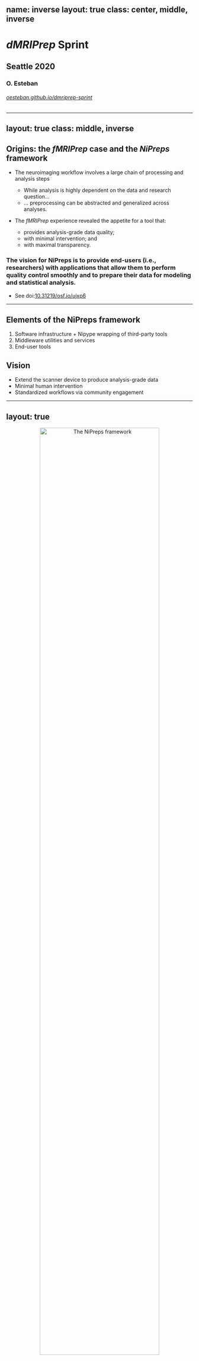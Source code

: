 name: inverse
layout: true
class: center, middle, inverse
---
# *dMRIPrep* Sprint
## Seattle 2020
### O. Esteban
###### [oesteban.github.io/dmriprep-sprint](https://oesteban.github.io/dmriprep-sprint)
---
layout: true
class: middle, inverse
---
## Origins: the *fMRIPrep* case and the *NiPreps* framework

* The neuroimaging workflow involves a large chain of processing and analysis steps

  * While analysis is highly dependent on the data and research question...
  * ... preprocessing can be abstracted and generalized across analyses.

* The *fMRIPrep* experience revealed the appetite for a tool that:

  * provides analysis-grade data quality;
  * with minimal intervention; and
  * with maximal transparency.

### The vision for NiPreps is to provide end-users (i.e., researchers) with applications that allow them to perform quality control smoothly and to prepare their data for modeling and statistical analysis.
* See doi:[10.31219/osf.io/ujxp6](https://doi.org/10.31219/osf.io/ujxp6)
---
## Elements of the NiPreps framework
1. Software infrastructure + Nipype wrapping of third-party tools
2. Middleware utilities and services
3. End-user tools

## Vision

* Extend the scanner device to produce analysis-grade data
* Minimal human intervention
* Standardized workflows via community engagement
---
layout: true
---
<div align="center" style='margin-top: 1em'>
<img alt="The NiPreps framework" src="assets/nipreps.svg" width="80%">
</div>
---
layout: true
class: middle, inverse
---
## Driving principles for the end-user tools
1. *NiPreps* only and fully support BIDS and BIDS-Derivatives for the input and output data.

2. *NiPreps* are packaged as a fully-compliant [BIDS-App](https://bids-apps.github.io), not just in its user interface, but also in the continuous integration, testing, and delivery.

3. The scope of *NiPreps* is strictly limited to preprocessing tasks.

4. *NiPreps* are agnostic to subsequent analysis, i.e., any software supporting BIDS-Derivatives for its inputs should be amenable to analyze data preprocessed with them.

5. *NiPreps* are thoroughly and transparently documented (including the generation of individual, visual reports with a consistent format that serve as scaffolds for understanding the underpinnings and design decisions).

6. *NiPreps* are community-driven, and contributors (in any sense) always get credited with authorship within relevant publications.

7. *NiPreps* are modular, reliant on widely-used tools such as AFNI, ANTs, FreeSurfer, FSL, NiLearn, or DIPY  and extensible via plug-ins.
---
## Robust, generic DWI preprocessing
* Adapts the workflow to the actual data available (via BIDS)

* Minimal requirements:
  * At least one T1w and one DWI run
  * Data must be [BIDS-Compliant](https://bids-standard.github.io/bids-validator/)

## Community-driven, and adhered to modern CS and software engineering standards

* *dMRIPrep* is a [BIDS-App](https://bids-apps.github.io)


## Self-documenting

* *dMRIPrep* generates reports that allow you to detect issues in
  preprocessing
---
layout: true
---
<div align="center" style='margin-top: 1em'>
<img alt="The fMRIPrep workflow" src="assets/fmriprep-workflow-final.svg" width="80%">
</div>
---
<div align="center" style='margin-top: 1em'>
<img alt="The fMRIPrep workflow" src="assets/dmriprep-workflow.svg" width="80%">
</div>
---
layout: true
class: middle, inverse
---
## Reports as Scaffolds for Expertise

.pull-left[
<p align="center">
<img src="assets/jessey.png" width="400px" />
</p>
]

.pull-right[

.distribute[
*dMRIPrep* generates one participant-wide report
after execution, providing .blue[visual support to look inside the box].

.large[Reports are a crucial element to ensure transparency.]
]
]
---
## Sprint organization

### Agenda

  * https://hackmd.io/gs57jc7xReK8snxBOuzSBw?both

### Communication via Mattermost:

  * https://mattermost.brainhack.org/brainhack/channels/dmriprep

### We will exercise:

  * Python
  * Git + GitHub
  * Nipype
  * PyBIDS

---
## Sprint organization

### Objectives

  * Set-up a common framework for development (tests, documentation, etc.s)

  * Discuss the details of several steps of dMRI preprocessing. E.g.:

    * Sequences split by runs ([#43])
    * How to schedule their concatenation ([#27])
    * Eddy-Current correction

  * Finalize ongoing PRs ([#25], [#29])

  * Recover relevant sections (e.g., HMC reports) from legacy version
---
## Agenda: Tasks

(from the [Shared Document])

1. **B0 reference of each `run-` & brain extraction from that** ([#25]): finalize (if not done before the workshop).
    * Grand mean scaling? (working on this on NiWorkflows right now) - write parameters to correct for signal drift down the line?
1. **Concatenating different `run-`** ([#43]): conclude discussion and get a first implementation merged
    * Revisit/revise [#27].
1. **Data conformity checks** ([#24]):
    * What conformity checks were not addressed by [#26]?
    * What other conformity checks are needed (e.g., NIfTI x-forms)?
    * Implementation
    * Push [Matt's PR to BIDS about b-matrix](https://github.com/bids-standard/bids-specification/pull/352) to an end
1. **Head-motion estimation & reportlet**: depending on the design decisions made for [#43]:
    * implement a head-motion parameters estimation workflow (or reuse from NiWorkflows),
    * rotate b-matrix,
    * generate a reportlet with Anisha's visualization of HMC, and
    * generate FD series for downstream outlier rejection
1. **SDCFlows** (= susceptibility-derived distortion correction and related issues) - [project](https://github.com/poldracklab/sdcflows)/
    * Finalize TOPUP implementation [poldracklab/sdcflows#76] - which includes generating the topup/eddy index file.
    * Connect SDCFlows as it is done in fMRIPrep (i.e., enable SDC).
---
## Agenda: Tasks (continued)

(from the [Shared Document])

6. **Open discussions about Eddy Current Correction (ECC)**
    * to FSL `eddy` or not to `eddy`?
7. **B1 nonuniformity**
    * Extract from sMRIPrep (estimated on the T1w)
    * Can it be applied in the beginning?
8. **Repository maintenance**
    * Unlink nipy/dmriprep
    * Increase code coverage (i.e., write tests for existing code)
    * Start with documentation
---
## Schedule & methodology
.pull-left[
### Day 1:
    9.00 Touch-base / round table
      * Driving principles of NiPreps / dMRIPrep (OE)
      * Open discussions regarding CONTRIBUTING.md, if necessary.
    10.00 Back-to-back groups (two/three people working on one item of those above)
    12.00 Lunch break
    16.00 Individual PR revision
    16.30 Group PR revision
]
.pull-right[
### Day 2:
    9.30 Round table
    10.00 Focus: reportlets (OE & MJ)
      * How to generate them
      * The report generation factory of NiWorkflows
    10.30 Back-to-back groups (tasks)
    12.00 Lunch break
    13.00 Back-to-back groups (DOCUMENTATION)
    16.00 Individual PR revision
    16.30 Group PR revision

### Day 3:
    9.30 Focus: the release process and unit-testing (OE & DP)
    10.30 PR Merge festival and conflict resolution group
    12.00 Lunch break
    13.00 Round table and plans (e.g., plugins)
]
---
## Low hanging fruits & potential objectives feasible in the short term

1. Finalizing run-wise average b=0 and brain-mask

2. Finalizing conversation about acquisition divided by runs

3. Finalizing integration of TOPUP in SDCFlows

4. Encapsulate HMC reports as a reportlet

5. "Predicting" BIDS outputs

6. Maintenance, housekeeping and communication:
  - Start documentation sections
  - Strategy for testing with the goal of increasing coverage fast
  - Finalize nice-looking workflow graph
  - Set grounds for a community paper

7. Monitoring users with Google Analytics
---
## By joining the *dMRIPrep* project, you are signing for...

(based on the experience of *fMRIPrep*)

### The bright side

  * A fast-growing community of experts which makes it easier to reach the best solutions
  * Learn a lot about Python, CS and SW engineering
  * Scientific merit (citations, software)
  * BIDS

### The dark side

  * Many hours of support for free on Neurostars, GitHub, etc.
  * (Apparently) never ending new bugs, regressions and feature requests.
  * An overly complicated infrastructure with many moving pieces.
  * BIDS
---
## Summary

* *dMRIPrep*
  * is a **robust**, **generic** dMRI preprocessing pipeline that
  * produces outputs are ready for modeling and statistical analysis.

* Generated reports enable researchers to quickly:
  1. identify issues in their data as well as any errors in preprocessing; and
  2. broadly understand the methodological aspects of the workflow.

* *dMRIPrep* is a **community effort**.
  * We welcome *any* level of engagement, from reporting bugs to contributing code.
--
[Shared Document]: https://docs.google.com/document/d/1d2oAy5umm9FFoxJVusCJNmIajlYNrBssX182jO-2k1o/edit?usp=sharing
[#24]: https://github.com/nipreps/dmriprep/pull/24
[#25]: https://github.com/nipreps/dmriprep/pull/25
[#26]: https://github.com/nipreps/dmriprep/pull/26
[#27]: https://github.com/nipreps/dmriprep/pull/27
[#29]: https://github.com/nipreps/dmriprep/pull/29
[#43]: https://github.com/nipreps/dmriprep/pull/43
[poldracklab/sdcflows#76]: https://github.com/poldracklab/sdcflows/pull/76